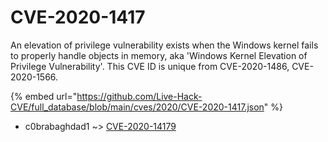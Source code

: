 # CVE-2020-1417

An elevation of privilege vulnerability exists when the Windows kernel fails to properly handle objects in memory, aka 'Windows Kernel Elevation of Privilege Vulnerability'. This CVE ID is unique from CVE-2020-1486, CVE-2020-1566.

{% embed url="https://github.com/Live-Hack-CVE/full_database/blob/main/cves/2020/CVE-2020-1417.json" %}


* c0brabaghdad1 ~> [CVE-2020-14179](https://www.alice-snow.ru/2020/database/cve-2020-1417/cve-2020-14179-c0brabaghdad1)